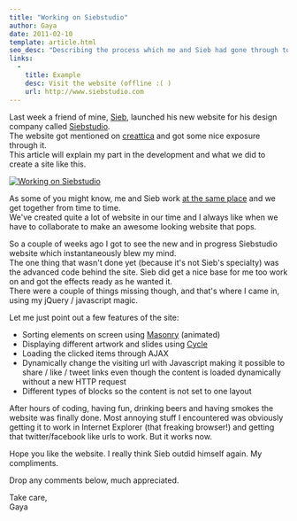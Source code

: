 ```yaml
---
title: "Working on Siebstudio"
author: Gaya
date: 2011-02-10
template: article.html
seo_desc: "Describing the process which me and Sieb had gone through to get his website online. The website is sadly not available anymore."
links:
  -
    title: Example
    desc: Visit the website (offline :( )
    url: http://www.siebstudio.com
---
```

Last week a friend of mine, [Sieb](http://www.siebstudio.com), launched his new website for his design company called [Siebstudio](http://www.siebstudio.com).  
 The website got mentioned on [creattica](http://creattica.com/css/siebstudio/52315) and got some nice exposure through it.  
 This article will explain my part in the development and what we did to create a site like this.

[![](/articles/working-on-siebstudio/ssworkingon.jpg "Working on Siebstudio")](/articles/working-on-siebstudio/)

<span class="more"></span>

As some of you might know, me and Sieb work [at the same place](http://www.cybox.nl) and we get together from time to time.  
 We've created quite a lot of website in our time and I always like when we have to collaborate to make an awesome looking website that pops.

So a couple of weeks ago I got to see the new and in progress Siebstudio website which instantaneously blew my mind.  
 The one thing that wasn't done yet (because it's not Sieb's specialty) was the advanced code behind the site. Sieb did get a nice base for me too work on and got the effects ready as he wanted it.  
 There were a couple of things missing though, and that's where I came in, using my jQuery / javascript magic.

Let me just point out a few features of the site:

- Sorting elements on screen using [Masonry](http://desandro.com/resources/jquery-masonry/) (animated)
- Displaying different artwork and slides using [Cycle](http://jquery.malsup.com/cycle/)
- Loading the clicked items through AJAX
- Dynamically change the visiting url with Javascript making it possible to share / like / tweet links even though the content is loaded dynamically without a new HTTP request
- Different types of blocks so the content is not set to one layout

After hours of coding, having fun, drinking beers and having smokes the website was finally done. Most annoying stuff I encountered was obviously getting it to work in Internet Explorer (that freaking browser!) and getting that twitter/facebook like urls to work. But it works now.

Hope you like the website. I really think Sieb outdid himself again. My compliments.

Drop any comments below, much appreciated.

Take care,  
 Gaya